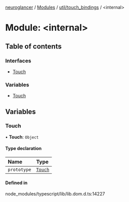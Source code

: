 [neuroglancer](../README.md) / [Modules](../modules.md) / [util/touch\_bindings](util_touch_bindings.md) / <internal\>

# Module: <internal\>

## Table of contents

### Interfaces

- [Touch](../interfaces/util_touch_bindings._internal_.Touch.md)

### Variables

- [Touch](util_touch_bindings._internal_.md#touch)

## Variables

### Touch

• **Touch**: `Object`

#### Type declaration

| Name | Type |
| :------ | :------ |
| `prototype` | [`Touch`](util_touch_bindings._internal_.md#touch) |

#### Defined in

node_modules/typescript/lib/lib.dom.d.ts:14227
